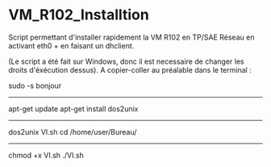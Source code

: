 # VM_R102_Installtion
Script permettant d'installer rapidement la VM R102 en TP/SAE Réseau en activant eth0 + en faisant un dhclient. 

(Le script a été fait sur Windows, donc il est necessaire de changer les droits d'éxécution dessus). A copier-coller au préalable dans le terminal :  

sudo -s 
bonjour

----------------------------------------------

apt-get update
apt-get install dos2unix

----------------------------------------------

dos2unix VI.sh
cd /home/user/Bureau/

----------------------------------------------

chmod +x VI.sh 
./VI.sh

